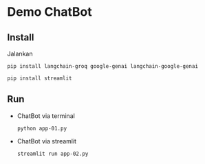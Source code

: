 # Demo ChatBot

## Install

Jalankan

```
pip install langchain-groq google-genai langchain-google-genai
```

```
pip install streamlit
```

## Run

- ChatBot via terminal

  ```
  python app-01.py
  ```

- ChatBot via streamlit

  ```
  streamlit run app-02.py
  ```